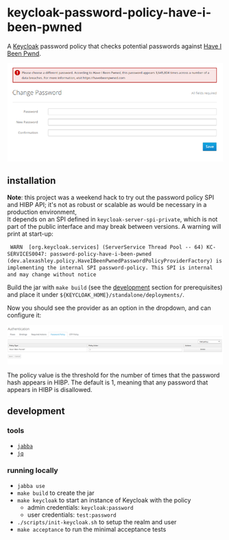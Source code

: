 # keycloak-password-policy-have-i-been-pwned

A [Keycloak](https://www.keycloak.org/) password policy that checks potential passwords against [Have I Been Pwnd](https://haveibeenpwned.com).

![account password reset page][policy-message]

## installation

**Note**: this project was a weekend hack to try out the password policy SPI and HIBP API; it's not as robust or scalable as would be necessary in a production environment,  
It depends on an SPI defined in `keycloak-server-spi-private`, which is not part of the public interface and may break between versions. A warning will print at start-up:

```shell
 WARN  [org.keycloak.services] (ServerService Thread Pool -- 64) KC-SERVICES0047: password-policy-have-i-been-pwned (dev.alexashley.policy.HaveIBeenPwnedPasswordPolicyProviderFactory) is implementing the internal SPI password-policy. This SPI is internal and may change without notice
```


Build the jar with `make build` (see the [development](#development) section for prerequisites) and place it under `${KEYCLOAK_HOME}/standalone/deployments/`.

Now you should see the provider as an option in the dropdown, and can configure it:

![policy config][policy-config]

The policy value is the threshold for the number of times that the password hash appears in HIBP. The default is 1, meaning that any password that appears in HIBP is disallowed.

## development

### tools

- [`jabba`](https://github.com/shyiko/jabba)
- [`jq`](https://stedolan.github.io/jq/)

### running locally

- `jabba use`
- `make build` to create the jar
- `make keycloak` to start an instance of Keycloak with the policy
    - admin credentials: `keycloak:password`
    - user credentials: `test:password`
- `./scripts/init-keycloak.sh` to setup the realm and user
- `make acceptance` to run the minimal acceptance tests

[policy-message]: ./images/pwned.png "Account password reset page policy message"
[policy-config]: ./images/policy-config.png "Policy setup and config"
